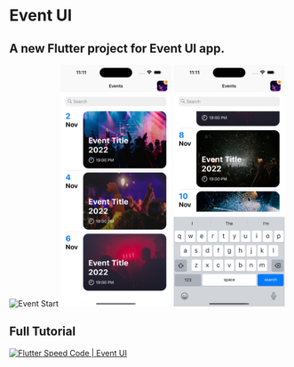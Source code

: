 # Event UI
## A new Flutter project for Event UI app.
<p align=“left”>
  <img src="https://github.com/decodevM/event_ui/blob/main/assets/screenshots/start.png" width="200" title="Event Start">
  <img src="https://github.com/decodevM/event_ui/blob/main/assets/screenshots/home1.png" width="200" title="Event Home">
  <img src="https://github.com/decodevM/event_ui/blob/main/assets/screenshots/home2.png" width="200" title="Event Search">
</p>

## Full Tutorial

[![Flutter Speed Code | Event UI](https://img.youtube.com/vi/Vk00fd0GR0E/0.jpg)](https://www.youtube.com/watch?v=Vk00fd0GR0E)
